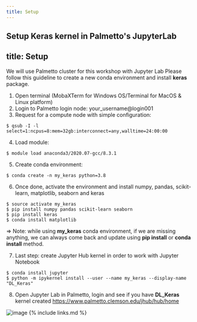 ```yaml
---
title: Setup
---
```

Setup Keras kernel in Palmetto's JupyterLab
---
title: Setup
---
We will use Palmetto cluster for this workshop with Jupyter Lab
Please follow this guideline to create a new conda environment and install **keras** package.
1. Open terminal (MobaXTerm for Windows OS/Terminal for MacOS & Linux platform)
2. Login to Palmetto login node: your_username@login001
3. Request for a compute node with simple configuration:

`$ qsub -I -l select=1:ncpus=8:mem=32gb:interconnect=any,walltime=24:00:00`

4. Load module:

`$ module load anaconda3/2020.07-gcc/8.3.1`

5. Create conda environment:

`$ conda create -n my_keras python=3.8`

6. Once done, activate the environment and install numpy, pandas, scikit-learn, matplotlib, seaborn and keras

```
$ source activate my_keras
$ pip install numpy pandas scikit-learn seaborn
$ pip install keras
$ conda install matplotlib 
```

=> Note: while using **my_keras** conda environment, if we are missing anything, we can always come back and update using **pip install**
or **conda install** method.

7. Last step: create Jupyter Hub kernel in order to work with Jupyter Notebook

```
$ conda install jupyter
$ python -m ipykernel install --user --name my_keras --display-name "DL_Keras"
```

8. Open Jupyter Lab in Palmetto, login and see if you have **DL_Keras** kernel created
https://www.palmetto.clemson.edu/jhub/hub/home

![image](https://user-images.githubusercontent.com/43855029/117865975-9159fe80-b264-11eb-94e7-bcbf17f1e55c.png)
{% include links.md %}
